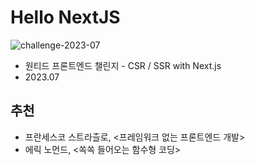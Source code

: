 # Hello NextJS

![challenge-2023-07](https://github.com/PollyGotACracker/hello-nextJS/assets/92136750/9fc3dbe1-a73d-4674-af94-35f7e5797111)

- 원티드 프론트엔드 챌린지 - CSR / SSR with Next.js
- 2023.07

## 추천

- 프란세스코 스트라츨로, <프레임워크 없는 프론트엔드 개발>
- 에릭 노먼드, <쏙쏙 들어오는 함수형 코딩>
